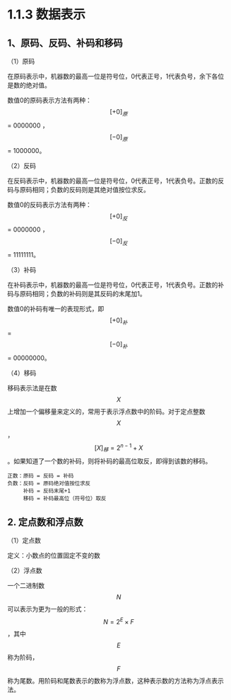# 1.1.3 数据表示

## 1、原码、反码、补码和移码

（1）原码

在原码表示中，机器数的最高一位是符号位，0代表正号，1代表负号，余下各位是数的绝对值。

数值0的原码表示方法有两种：$$[+0]_原$$ = 0000000 ，$$[-0]_原$$ = 1000000。

（2）反码

在反码表示中，机器数的最高一位是符号位，0代表正号，1代表负号。正数的反码与原码相同；负数的反码则是其绝对值按位求反。

数值0的反码表示方法有两种：$$[+0]_反$$ = 0000000 ，$$[-0]_反$$= 11111111。

（3）补码

在补码表示中，机器数的最高一位是符号位，0代表正号，1代表负号。正数的补码与原码相同；负数的补码则是其反码的末尾加1。

数值0的补码有唯一的表现形式，即$$[+0]_补$$ = $$[-0]_补$$= 00000000。


（4）移码

移码表示法是在数$$X$$上增加一个偏移量来定义的，常用于表示浮点数中的阶码。对于定点整数$$X$$，$$[X]_移 = 2^{n-1}+X$$。如果知道了一个数的补码，则将补码的最高位取反，即得到该数的移码。

``````
正数：原码 = 反码 = 补码
负数：反码 = 原码绝对值按位求反
	 补码 = 反码末尾+1
	 移码 = 补码最高位（符号位）取反
``````

## 2. 定点数和浮点数

（1）定点数

定义：小数点的位置固定不变的数

（2）浮点数

一个二进制数$$N$$可以表示为更为一般的形式： $$N = 2^E × F$$，其中$$E$$称为阶码，$$F$$称为尾数。用阶码和尾数表示的数称为浮点数，这种表示数的方法称为浮点表示法。











